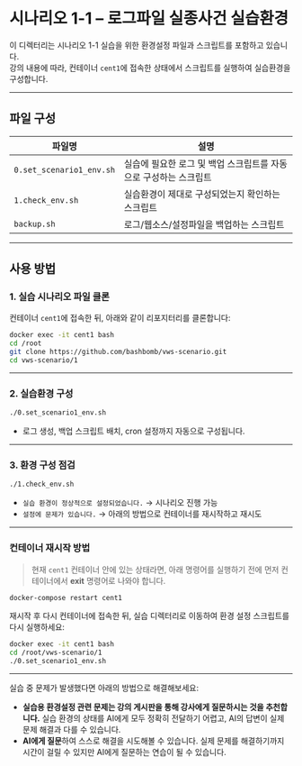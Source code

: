 # 시나리오 1-1 – 로그파일 실종사건 실습환경

이 디렉터리는 시나리오 1-1 실습을 위한 환경설정 파일과 스크립트를 포함하고 있습니다.  
강의 내용에 따라, 컨테이너 `cent1`에 접속한 상태에서 스크립트를 실행하여 실습환경을 구성합니다.

---

## 파일 구성

| 파일명            | 설명 |
|-------------------|------|
| `0.set_scenario1_env.sh`  | 실습에 필요한 로그 및 백업 스크립트를 자동으로 구성하는 스크립트 |
| `1.check_env.sh`    | 실습환경이 제대로 구성되었는지 확인하는 스크립트 |
| `backup.sh`       | 로그/웹소스/설정파일을 백업하는 스크립트 |

---

## 사용 방법

### 1. 실습 시나리오 파일 클론

컨테이너 `cent1`에 접속한 뒤, 아래와 같이 리포지터리를 클론합니다:

```bash
docker exec -it cent1 bash
cd /root
git clone https://github.com/bashbomb/vws-scenario.git
cd vws-scenario/1
```

---

### 2. 실습환경 구성

```bash
./0.set_scenario1_env.sh
```

- 로그 생성, 백업 스크립트 배치, cron 설정까지 자동으로 구성됩니다.

---

### 3. 환경 구성 점검

```bash
./1.check_env.sh
```

- `실습 환경이 정상적으로 설정되었습니다.` → 시나리오 진행 가능
- `설정에 문제가 있습니다.` → 아래의 방법으로 컨테이너를 재시작하고 재시도

---

### 컨테이너 재시작 방법

> 현재 `cent1` 컨테이너 안에 있는 상태라면, 아래 명령어를 실행하기 전에 먼저 컨테이너에서 **exit** 명령어로 나와야 합니다.

```bash
docker-compose restart cent1
```

재시작 후 다시 컨테이너에 접속한 뒤, 실습 디렉터리로 이동하여 환경 설정 스크립트를 다시 실행하세요:

```bash
docker exec -it cent1 bash
cd /root/vws-scenario/1
./0.set_scenario1_env.sh
```

---

실습 중 문제가 발생했다면 아래의 방법으로 해결해보세요:

- **실습용 환경설정 관련 문제는 강의 게시판을 통해 강사에게 질문하시는 것을 추천합니다.**
  실습 환경의 상태를 AI에게 모두 정확히 전달하기 어렵고, AI의 답변이 실제 문제 해결과 다를 수 있습니다.
- **AI에게 질문**하여 스스로 해결을 시도해볼 수 있습니다.
  실제 문제를 해결하기까지 시간이 걸릴 수 있지만 AI에게 질문하는 연습이 될 수 있습니다. 
